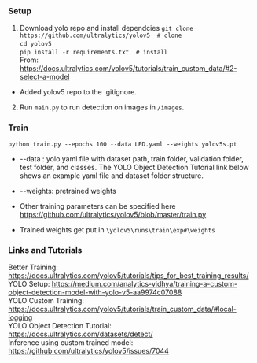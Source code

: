 ### Setup

1. Download yolo repo and install dependcies
`git clone https://github.com/ultralytics/yolov5  # clone`  
`cd yolov5`  
`pip install -r requirements.txt  # install`  
From: https://docs.ultralytics.com/yolov5/tutorials/train_custom_data/#2-select-a-model  

  - Added yolov5 repo to the .gitignore.  
2. Run `main.py` to run detection on images in `/images`.
### Train

`python train.py --epochs 100 --data LPD.yaml --weights yolov5s.pt`

- --data : yolo yaml file with dataset path, train folder, validation folder, test folder, and classes. The YOLO Object Detection Tutorial link below shows an example yaml file and dataset folder structure.  
- --weights: pretrained weights  
- Other training parameters can be specified here
https://github.com/ultralytics/yolov5/blob/master/train.py

- Trained weights get put in `\yolov5\runs\train\exp#\weights`


### Links and Tutorials  
Better Training: https://docs.ultralytics.com/yolov5/tutorials/tips_for_best_training_results/  
YOLO Setup: https://medium.com/analytics-vidhya/training-a-custom-object-detection-model-with-yolo-v5-aa9974c07088  
YOLO Custom Training: https://docs.ultralytics.com/yolov5/tutorials/train_custom_data/#local-logging  
YOLO Object Detection Tutorial: https://docs.ultralytics.com/datasets/detect/  
Inference using custom trained model: https://github.com/ultralytics/yolov5/issues/7044  
